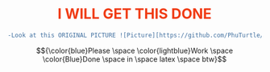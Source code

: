 <h1 style="color:#f03c15;" align=center>I WILL GET THIS DONE</h1>

```diff
-Look at this ORIGINAL PICTURE ![Picture][https://github.com/PhuTurtle/Knes381/blob/main/image%20REAL.png]
```
$${\color{blue}Please \space \color{lightblue}Work \space \color{Blue}Done \space in \space latex \space btw}$$
<!-- I Did colour in 3 differant ways just incase (insert suitable emoji here) -->
